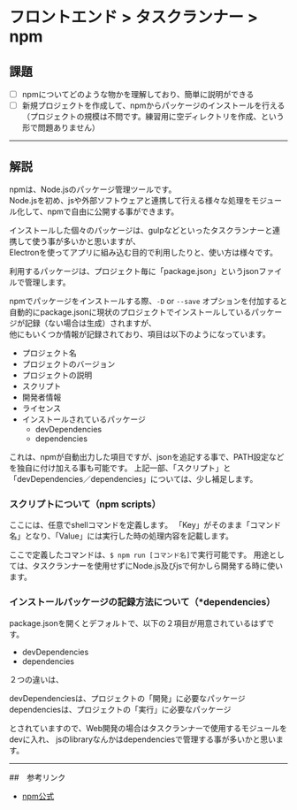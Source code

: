 # フロントエンド > タスクランナー > npm

## 課題

- [ ] npmについてどのような物かを理解しており、簡単に説明ができる
- [ ] 新規プロジェクトを作成して、npmからパッケージのインストールを行える（プロジェクトの規模は不問です。練習用に空ディレクトリを作成、という形で問題ありません）

---

## 解説

npmは、Node.jsのパッケージ管理ツールです。  
Node.jsを初め、jsや外部ソフトウェアと連携して行える様々な処理をモジュール化して、npmで自由に公開する事ができます。

インストールした個々のパッケージは、gulpなどといったタスクランナーと連携して使う事が多いかと思いますが、  
Electronを使ってアプリに組み込む目的で利用したりと、使い方は様々です。

利用するパッケージは、プロジェクト毎に「package.json」というjsonファイルで管理します。

npmでパッケージをインストールする際、`-D` or `--save`   オプションを付加すると自動的にpackage.jsonに現状のプロジェクトでインストールしているパッケージが記録（ない場合は生成）されますが、  
他にもいくつか情報が記録されており、項目は以下のようになっています。

- プロジェクト名
- プロジェクトのバージョン
- プロジェクトの説明
- スクリプト
- 開発者情報
- ライセンス
- インストールされているパッケージ
  - devDependencies
  - dependencies

これは、npmが自動出力した項目ですが、jsonを追記する事で、PATH設定などを独自に付け加える事も可能です。
上記一部、「スクリプト」と「devDependencies／dependencies」については、少し補足します。

<a name="npm_scripts"></a>
### スクリプトについて（npm scripts）

ここには、任意でshellコマンドを定義します。
「Key」がそのまま「コマンド名」となり、「Value」には実行した時の処理内容を記載します。

ここで定義したコマンドは、`$ npm run [コマンド名]`で実行可能です。
用途としては、タスクランナーを使用せずにNode.js及びjsで何かしら開発する時に使います。

<a name="npm_dependencies"></a>
### インストールパッケージの記録方法について（*dependencies）

package.jsonを開くとデフォルトで、以下の２項目が用意されているはずです。

- devDependencies
- dependencies

２つの違いは、

devDependenciesは、プロジェクトの「開発」に必要なパッケージ
dependenciesは、プロジェクトの「実行」に必要なパッケージ

とされていますので、Web開発の場合はタスクランナーで使用するモジュールをdevに入れ、
jsのlibraryなんかはdependenciesで管理する事が多いかと思います。

---

##　参考リンク

- [npm公式](https://www.npmjs.com/)